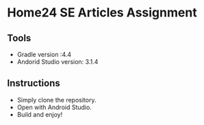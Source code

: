# Home24 SE Articles Assignment

## Tools
* Gradle version :4.4
* Andorid Studio version: 3.1.4

## Instructions
* Simply clone the repository.
* Open with Android Studio.
* Build and enjoy!
